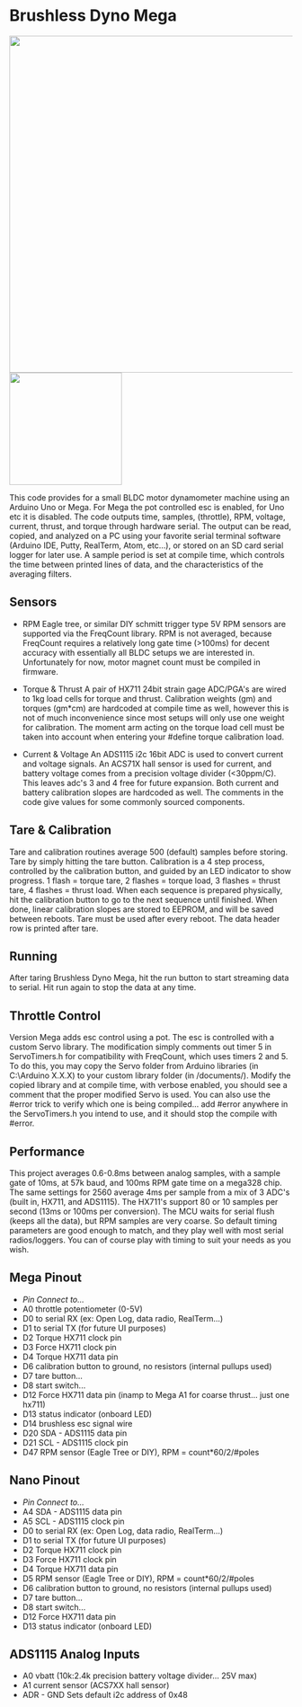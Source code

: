 # Brushless Dyno Mega
<img src="https://static.rcgroups.net/forums/attachments/1/4/2/0/9/0/a10074131-131-dynoData.jpg" width="600"><img src="https://static.rcgroups.net/forums/attachments/1/4/2/0/9/0/a10074102-31-20160917_151711.jpg" width="200">

This code provides for a small BLDC motor dynamometer machine using an Arduino Uno or Mega. For Mega the pot controlled esc is enabled, for Uno etc it is disabled. The code outputs time, samples, (throttle), RPM, voltage, current, thrust, and torque through hardware serial. The output can be read, copied, and analyzed on a PC using your favorite serial terminal software (Arduino IDE, Putty, RealTerm, Atom, etc...), or stored on an SD card serial logger for later use. A sample period is set at compile time, which controls the time between printed lines of data, and the characteristics of the averaging filters.

## Sensors
- RPM
Eagle tree, or similar DIY schmitt trigger type 5V RPM sensors are supported via the FreqCount library. RPM is not averaged, because FreqCount requires a relatively long gate time (>100ms) for decent accuracy with essentially all BLDC setups we are interested in. Unfortunately for now, motor magnet count must be compiled in firmware.

- Torque & Thrust
A pair of HX711 24bit strain gage ADC/PGA's are wired to 1kg load cells for torque and thrust. Calibration weights (gm) and torques (gm*cm) are hardcoded at compile time as well, however this is not of much inconvenience since most setups will only use one weight for calibration. The moment arm acting on the torque load cell must be taken into account when entering your #define torque calibration load.

- Current & Voltage
An ADS1115 i2c 16bit ADC is used to convert current and voltage signals. An ACS71X hall sensor is used for current, and battery voltage comes from a precision voltage divider (<30ppm/C). This leaves adc's 3 and 4 free for future expansion. Both current and battery calibration slopes are hardcoded as well. The comments in the code give values for some commonly sourced components.

## Tare & Calibration
Tare and calibration routines average 500 (default) samples before storing. Tare by simply hitting the tare button. Calibration is a 4 step process, controlled by the calibration button, and guided by an LED indicator to show progress. 1 flash = torque tare, 2 flashes = torque load, 3 flashes = thrust tare, 4 flashes = thrust load. When each sequence is prepared physically, hit the calibration button to go to the next sequence until finished. When done, linear calibration slopes are stored to EEPROM, and will be saved between reboots. Tare must be used after every reboot. The data header row is printed after tare.

## Running
After taring Brushless Dyno Mega, hit the run button to start streaming data to serial. Hit run again to stop the data at any time.

## Throttle Control
Version Mega adds esc control using a pot. The esc is controlled with a custom Servo library. The modification simply comments out timer 5 in ServoTimers.h for compatibility with FreqCount, which uses timers 2 and 5. To do this, you may copy the Servo folder from Arduino libraries (in C:\Arduino X.X.X\) to your custom library folder (in /documents/). Modify the copied library and at compile time, with verbose enabled, you should see a comment that the proper modified
Servo is used. You can also use the #error trick to verify which one is being compiled... add #error anywhere in the ServoTimers.h you intend to use, and it should stop the compile with #error.

## Performance
This project averages 0.6-0.8ms between analog samples, with a sample gate of 10ms, at 57k baud, and 100ms RPM gate time on a mega328 chip. The same settings for 2560 average 4ms per sample from a mix of 3 ADC's (built in, HX711, and ADS1115). The HX711's support 80 or 10 samples per second (13ms or 100ms per conversion). The MCU waits for serial flush (keeps all the data), but RPM samples are very coarse. So default timing parameters are good enough to match, and they play well with most serial radios/loggers. You can of course play with timing to suit your needs as you wish.

## Mega Pinout
- *Pin         Connect to...*
- A0          throttle potentiometer (0-5V)
- D0          to serial RX (ex: Open Log, data radio, RealTerm...)
- D1          to serial TX (for future UI purposes)
- D2          Torque HX711 clock pin
- D3          Force HX711 clock pin
- D4          Torque HX711 data pin
- D6          calibration button to ground, no resistors (internal pullups used)
- D7          tare button...
- D8          start switch...
- D12         Force HX711 data pin (inamp to Mega A1 for coarse thrust... just one hx711)
- D13         status indicator (onboard LED)
- D14         brushless esc signal wire
- D20         SDA - ADS1115 data pin
- D21         SCL - ADS1115 clock pin
- D47         RPM sensor (Eagle Tree or DIY), RPM = count*60/2/#poles

## Nano Pinout
- *Pin         Connect to...*
- A4          SDA - ADS1115 data pin
- A5          SCL - ADS1115 clock pin
- D0          to serial RX (ex: Open Log, data radio, RealTerm...)
- D1          to serial TX (for future UI purposes)
- D2          Torque HX711 clock pin
- D3          Force HX711 clock pin
- D4          Torque HX711 data pin
- D5          RPM sensor (Eagle Tree or DIY), RPM = count*60/2/#poles
- D6          calibration button to ground, no resistors (internal pullups used)
- D7          tare button...
- D8          start switch...
- D12         Force HX711 data pin
- D13         status indicator (onboard LED)

## ADS1115 Analog Inputs
- A0          vbatt (10k:2.4k precision battery voltage divider... 25V max)
- A1          current sensor (ACS7XX hall sensor)
- ADR - GND   Sets default i2c address of 0x48
